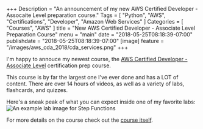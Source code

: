 +++
Description = "An announcement of my new AWS Certified Developer - Assocaite Level preparation course."
Tags = [
  "Python",
  "AWS",
  "Certifications",
  "Developer",
  "Amazon Web Services"
]
Categories = [
  "Courses",
  "AWS"
]
title = "New AWS Certified Developer - Associate Level Preparation Course"
menu = "main"
date = "2018-05-25T08:18:39-07:00"
publishdate = "2018-05-25T08:18:39-07:00"
[image]
    feature = "/images/aws_cda_2018/cda_services.png"
+++

I'm happy to annouce my newest course, the [AWS Certified Developer - Associate Level](https://linuxacademy.com/amazon-web-services/training/course/name/aws-certified-developer-associate-2018) certification prep course.

This course is by far the largest one I've ever done and has a LOT of content. There are over 14 hours of videos, as well as a variety of labs, flashcards, and quizzes. 

Here's a sneak peak of what you can expect inside one of my favorite labs:
![An example lab image for Step Functions](/images/aws_cda_2018/cda_stepfunctionslab.png)

<!--more-->

For more details on the course check out the [course itself](https://linuxacademy.com/amazon-web-services/training/course/name/aws-certified-developer-associate-2018). 